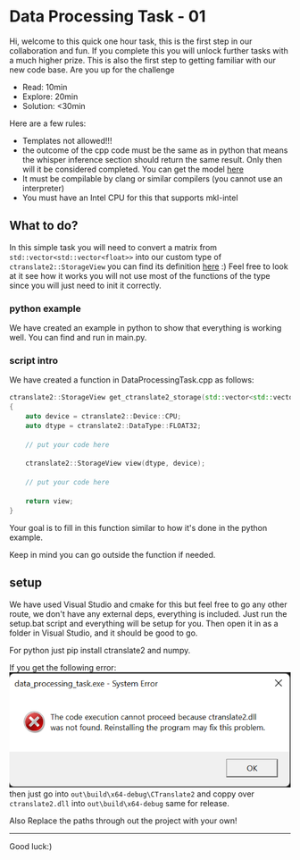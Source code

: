 # Data Processing Task - 01

Hi, welcome to this quick one hour task, this is the
first step in our collaboration and fun. If you complete this
you will unlock further tasks with a much higher prize. This
is also the first step to getting familiar with our new code base.
Are you up for the challenge

- Read: 10min
- Explore: 20min
- Solution: <30min

Here are a few rules:
- Templates not allowed!!!
- the outcome of the cpp code must be the same as in python that means the whisper inference section should return the same result.
Only then will it be considered completed. You can get the model [here](https://drive.google.com/file/d/1LRuLd0XeNXsz609KP1ZxhqMd5_6dj9KC/view?usp=sharing)
- It must be compilable by clang or similar compilers (you cannot use an interpreter)
- You must have an Intel CPU for this that supports mkl-intel

## What to do?

In this simple task you will need to convert a matrix from
`std::vector<std::vector<float>>` into our custom type of
`ctranslate2::StorageView` you can find its definition
[here](https://github.com/OpenNMT/CTranslate2/blob/5f9aac6d3cf240a2f47dcc663f608bb445d41218/src/storage_view.cc)
:) Feel free to look at it see how it works you will not use most
of the functions of the type since you will just need to init 
it correctly.

### python example

We have created an example in python to show that everything is
working well. You can find and run in main.py.

### script intro
We have created a function in DataProcessingTask.cpp as follows: 
```cpp
ctranslate2::StorageView get_ctranslate2_storage(std::vector<std::vector<float>>& segment)
{
    auto device = ctranslate2::Device::CPU;
    auto dtype = ctranslate2::DataType::FLOAT32;

    // put your code here

    ctranslate2::StorageView view(dtype, device);

    // put your code here

    return view;
}
```
Your goal is to fill in this function similar to how it's done in
the python example.

Keep in mind you can go outside the function if needed. 

## setup

We have used Visual Studio and cmake for this but feel free
to go any other route, we don't have any external deps, 
everything is included. Just run the setup.bat script and
everything will be setup for you. Then open it in 
as a folder in Visual Studio, and it should be good to go.

For python just pip install ctranslate2 and numpy.

If you get the following error: ![img.png](img.png)
then just go into `out\build\x64-debug\CTranslate2`
and coppy over `ctranslate2.dll` into `out\build\x64-debug`
same for release.

Also Replace the paths through out the project with your own!

---
Good luck:)
